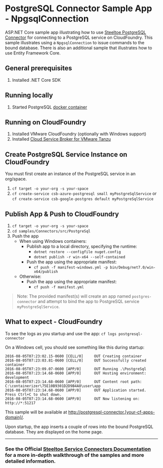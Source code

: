 ﻿# PostgreSQL Connector Sample App - NpgsqlConnection

ASP.NET Core sample app illustrating how to use [Steeltoe PostgreSQL Connector](https://docs.steeltoe.io/api/v3/connectors/postgresql.html) for connecting to a PostgreSQL service on CloudFoundry.
This sample illustrates using a `NpgsqlConnection` to issue commands to the bound database. There is also an additional sample that illustrates how to use Entity Framework Core.

## General prerequisites

1. Installed .NET Core SDK

## Running locally

1. Started PostgreSQL [docker container](https://github.com/SteeltoeOSS/Samples/blob/main/CommonTasks.md)

## Running on CloudFoundry

1. Installed VMware CloudFoundry (optionally with Windows support)
1. Installed [Cloud Service Broker for VMware Tanzu](https://docs.vmware.com/en/Cloud-Service-Broker-for-VMware-Tanzu/index.html)

## Create PostgreSQL Service Instance on CloudFoundry

You must first create an instance of the PostgreSQL service in an org/space.

1. `cf target -o your-org -s your-space`
1. `cf create-service csb-azure-postgresql small myPostgreSqlService` or `cf create-service csb-google-postgres default myPostgreSqlService`

## Publish App & Push to CloudFoundry

1. `cf target -o your-org -s your-space`
1. `cd samples/Connectors/src/PostgreSql`
1. Push the app
   - When using Windows containers:
     - Publish app to a local directory, specifying the runtime:
       * `dotnet restore --configfile nuget.config`
       * `dotnet publish -r win-x64 --self-contained`
     - Push the app using the appropriate manifest:
       * `cf push -f manifest-windows.yml -p bin/Debug/net7.0/win-x64/publish`
   - Otherwise:
     - Push the app using the appropriate manifest:
       * `cf push -f manifest.yml`

> Note: The provided manifest(s) will create an app named `postgres-connector` and attempt to bind the app to PostgreSQL service `myPostgreSqlService`.

## What to expect - CloudFoundry

To see the logs as you startup and use the app: `cf logs postgresql-connector`

On a Windows cell, you should see something like this during startup:

```text
2016-08-05T07:23:02.15-0600 [CELL/0]     OUT Creating container
2016-08-05T07:23:03.81-0600 [CELL/0]     OUT Successfully created container
2016-08-05T07:23:09.07-0600 [APP/0]      OUT Running .\PostgreSql
2016-08-05T07:23:14.68-0600 [APP/0]      OUT Hosting environment: development
2016-08-05T07:23:14.68-0600 [APP/0]      OUT Content root path: C:\containerizer\75E10B9301D2D9B4A8\user\app
2016-08-05T07:23:14.68-0600 [APP/0]      OUT Application started. Press Ctrl+C to shut down.
2016-08-05T07:23:14.68-0600 [APP/0]      OUT Now listening on: http://*:51217
```

This sample will be available at <http://postgresql-connector.[your-cf-apps-domain]/>.

Upon startup, the app inserts a couple of rows into the bound PostgreSQL database. They are displayed on the home page.

---

### See the Official [Steeltoe Service Connectors Documentation](https://docs.steeltoe.io/api/v3/connectors/) for a more in-depth walkthrough of the samples and more detailed information.
